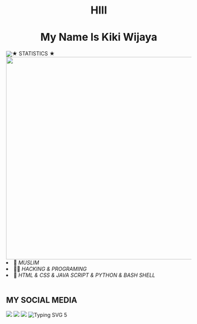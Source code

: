 <h1 align="center">HIII</h1>
<h1 align="center">My Name Is Kiki Wijaya</h1>
<p align="center">

</p>
<img src="https://camo.githubusercontent.com/8bf6f6d78abc81fcf9c49f10649423e73ea44bc248e83aaae8759d401c829a84/68747470733a2f2f70687973696373677572756b756c2e66696c65732e776f726470726573732e636f6d2f323031392f30322f6368617261637465722d312e676966"
<h1 align="center">★ STATISTICS ★</i></b></h3>
<a href="https://github.com/Hunter-alamin"><img width=550 src="https://github-profile-trophy.vercel.app/?username=Hunter-alamin&theme=dracula&no-frame=true&title=Followers,Stars,Commit,Repository,Issues"/></a>
<li> 👤 <i> MUSLIM</i></li>
<li> 👩‍💻 <i> HACKING & PROGRAMING</i></li>
<li> 🌟 <i> HTML & CSS & JAVA SCRIPT & PYTHON & BASH SHELL</i></li><br>

## MY SOCIAL MEDIA
[![](https://img.shields.io/badge/Github-black?logo=Github&logoColor=black&labelColor=white)](https://github.com/kiki-boki) [![](https://img.shields.io/badge/Instagram-red?logo=Instagram&logoColor=red&labelColor=white)](https://www.instagram.com/kikiwijya) [![](https://img.shields.io/badge/Whatsapp-CHAT-red?logo=Whatsapp&logoColor=Brightgreen&labelColor=white)](https://wa.me/+6283136256970?text=Asalamualaikum+kak+boki+ganteng)
![Typing SVG](https://readme-typing-svg.herokuapp.com?lines=THANK+YOU+FOR+ATTENDING....!+)
5
